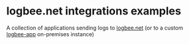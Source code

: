 # logbee.net integrations examples

A collection of applications sending logs to [logbee.net](https://kisslog.net) (or to a custom [logbee-app](https://github.com/catalingavan/logBee-app) on-premises instance)
